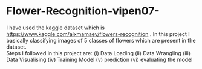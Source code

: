 # Flower-Recognition-vipen07-
I have used the kaggle dataset which is https://www.kaggle.com/alxmamaev/flowers-recognition .
In this project I basically classifying images of 5 classes of flowers which are present in the dataset.  
Steps I followed in this project are:
(i) Data Loading
(ii) Data Wrangling
(iii) Data Visualising
(iv) Training Model
(v) prediction
(vi) evaluating the model

